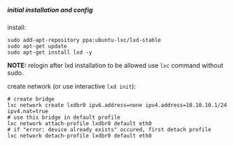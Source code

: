 ##### initial installation and config
install:
```
sudo add-apt-repository ppa:ubuntu-lxc/lxd-stable
sudo apt-get update
sudo apt-get install lxd -y 
```
**NOTE:** relogin after lxd installation to be allowed use `lxc` command without sudo.  
  
create network (or use interactive `lxd init`):
```
# create bridge
lxc network create lxdbr0 ipv6.address=none ipv4.address=10.10.10.1/24 ipv4.nat=true
# use this bridge in default profile
lxc network attach-profile lxdbr0 default eth0
# if "error: device already exists" occured, first detach profile
lxc network detach-profile lxdbr0 default eth0
```
